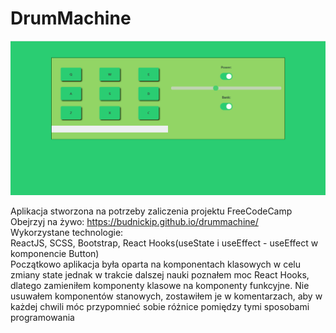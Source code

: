 # DrumMachine

![./.github/images/drum_machine.png](./.github/images/drum_machine.png)

Aplikacja stworzona na potrzeby zaliczenia projektu FreeCodeCamp \
Obejrzyj na żywo: https://budnickip.github.io/drummachine/ \
Wykorzystane technologie: \
ReactJS, SCSS, Bootstrap, React Hooks(useState i useEffect - useEffect w komponencie Button) \
Początkowo aplikacja była oparta na komponentach klasowych w celu zmiany state
jednak w trakcie dalszej nauki poznałem moc React Hooks, dlatego zamieniłem komponenty klasowe na
komponenty funkcyjne. Nie usuwałem komponentów stanowych, zostawiłem je w komentarzach, aby w każdej chwili móc przypomnieć
sobie różnice pomiędzy tymi sposobami programowania